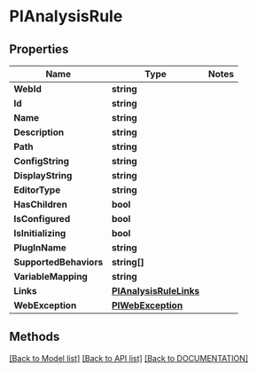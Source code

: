 # PIAnalysisRule

## Properties
Name | Type | Notes
------------ | ------------- | -------------
**WebId** | **string**
**Id** | **string**
**Name** | **string**
**Description** | **string**
**Path** | **string**
**ConfigString** | **string**
**DisplayString** | **string**
**EditorType** | **string**
**HasChildren** | **bool**
**IsConfigured** | **bool**
**IsInitializing** | **bool**
**PlugInName** | **string**
**SupportedBehaviors** | **string[]**
**VariableMapping** | **string**
**Links** | **[**PIAnalysisRuleLinks**](../Model/PIAnalysisRuleLinks.md)**
**WebException** | **[**PIWebException**](../Model/PIWebException.md)**

## Methods
[[Back to Model list]](../../DOCUMENTATION.md#documentation-for-models) [[Back to API list]](../../DOCUMENTATION.md#documentation-for-api-endpoints) [[Back to DOCUMENTATION]](../../DOCUMENTATION.md)
